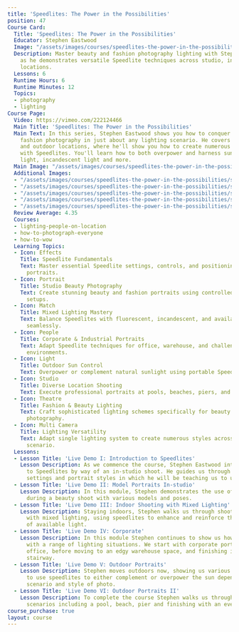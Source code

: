 ```yaml
---
title: 'Speedlites: The Power in the Possibilities'
position: 47
Course Card:
  Title: 'Speedlites: The Power in the Possibilities'
  Educator: Stephen Eastwood
  Image: "/assets/images/courses/speedlites-the-power-in-the-possibilities/speedlites-the-power-in-the-possibilities.jpg"
  Description: Master beauty and fashion photography lighting with Stephen Eastwood
    as he demonstrates versatile Speedlite techniques across studio, indoor, and outdoor
    locations.
  Lessons: 6
  Runtime Hours: 6
  Runtime Minutes: 12
  Topics:
  - photography
  - lighting
Course Page:
  Video: https://vimeo.com/222124466
  Main Title: 'Speedlites: The Power in the Possibilities'
  Main Text: In this series, Stephen Eastwood shows you how to conquer beauty and
    fashion photography in just about any lighting scenario. He covers studio, indoor,
    and outdoor locations, where he'll show you how to create numerous lighting schemes
    with Speedlites. You'll learn how to both overpower and harness sunlight, fluorescent
    light, incandescent light and more.
  Main Image: "/assets/images/courses/speedlites-the-power-in-the-possibilities/speedlites-the-power-in-the-possibilities-1.jpg"
  Additional Images:
  - "/assets/images/courses/speedlites-the-power-in-the-possibilities/speedlites-the-power-in-the-possibilities-2.jpg"
  - "/assets/images/courses/speedlites-the-power-in-the-possibilities/speedlites-the-power-in-the-possibilities-3.jpg"
  - "/assets/images/courses/speedlites-the-power-in-the-possibilities/speedlites-the-power-in-the-possibilities-4.jpg"
  - "/assets/images/courses/speedlites-the-power-in-the-possibilities/speedlites-the-power-in-the-possibilities-5.jpg"
  - "/assets/images/courses/speedlites-the-power-in-the-possibilities/speedlites-the-power-in-the-possibilities-6.jpg"
  Review Average: 4.35
  Courses:
  - lighting-people-on-location
  - how-to-photograph-everyone
  - how-to-wow
  Learning Topics:
  - Icon: Effects
    Title: Speedlite Fundamentals
    Text: Master essential Speedlite settings, controls, and positioning for professional
      portraits.
  - Icon: Portrait
    Title: Studio Beauty Photography
    Text: Create stunning beauty and fashion portraits using controlled Speedlite
      setups.
  - Icon: Match
    Title: Mixed Lighting Mastery
    Text: Balance Speedlites with fluorescent, incandescent, and available light sources
      seamlessly.
  - Icon: People
    Title: Corporate & Industrial Portraits
    Text: Adapt Speedlite techniques for office, warehouse, and challenging indoor
      environments.
  - Icon: Light
    Title: Outdoor Sun Control
    Text: Overpower or complement natural sunlight using portable Speedlite systems.
  - Icon: Studio
    Title: Diverse Location Shooting
    Text: Execute professional portraits at pools, beaches, piers, and urban environments.
  - Icon: Theatre
    Title: Fashion & Beauty Lighting
    Text: Craft sophisticated lighting schemes specifically for beauty and fashion
      photography.
  - Icon: Multi Camera
    Title: Lighting Versatility
    Text: Adapt single lighting system to create numerous styles across any shooting
      scenario.
  Lessons:
  - Lesson Title: 'Live Demo I: Introduction to Speedlites'
    Lesson Description: As we commence the course, Stephen Eastwood introduces us
      to Speedlites by way of an in-studio shoot. He guides us through the various
      settings and portrait styles in which he will be teaching us to use them.
  - Lesson Title: 'Live Demo II: Model Portraits In-studio'
    Lesson Description: In this module, Stephen demonstrates the use of Speedlites
      during a beauty shoot with various models and poses.
  - Lesson Title: 'Live Demo III: Indoor Shooting with Mixed Lighting'
    Lesson Description: Staying indoors, Stephen walks us through shooting indoors
      with mixed lighting, using speedlites to enhance and reinforce the motivation
      of available light.
  - Lesson Title: 'Live Demo IV: Corporate'
    Lesson Description: In this module Stephen continues to show us how to work indoors
      with a range of lighting situations. We start with corporate portraits in an
      office, before moving to an edgy warehouse space, and finishing in an industrial
      stairway.
  - Lesson Title: 'Live Demo V: Outdoor Portraits'
    Lesson Description: Stephen moves outdoors now, showing us various techniques
      to use speedlites to either complement or overpower the sun depending on the
      scenario and style of photo.
  - Lesson Title: 'Live Demo VI: Outdoor Portraits II'
    Lesson Description: To complete the course Stephen walks us through various outdoor
      scenarios including a pool, beach, pier and finishing with an evening city skyline.
course_purchase: true
layout: course
---
```


